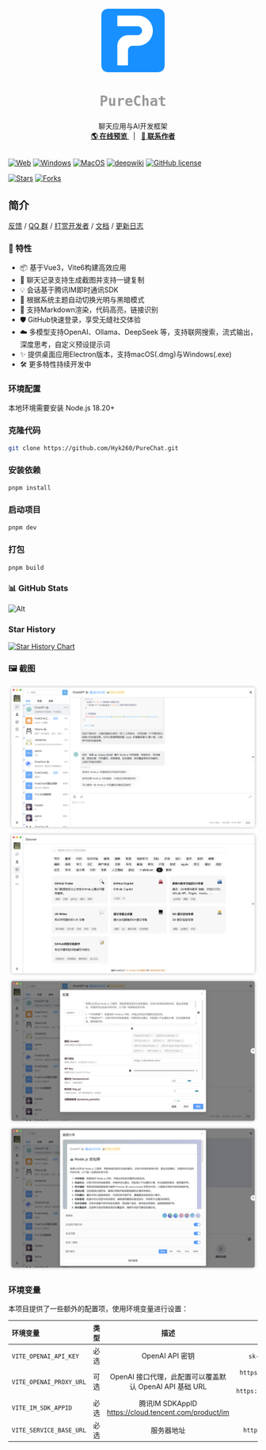 <p align="center">
  <a>
    <img src="./images/log.png" alt="logo" width="128" height="128">
  </a>
  <h2 align="center" style="font-weight: 600;font: bold 200% Consolas, Monaco, monospace;color: #999;" >
    PureChat
  </h2>
  <p align="center">
    <span>聊天应用与AI开发框架</span>
    <br />
    <a href="https://purechat.cn" target="blank">
      <strong>🌎 在线预览</strong>
    </a>
    &nbsp;&nbsp;|&nbsp;&nbsp;
    <a href="https://jq.qq.com/?_wv=1027&k=Cd4Ihd2J" target="blank">
      <strong>💬 联系作者</strong>
    </a>
    <br />
    <br />
  </p>
</p>

[![Web][Web-image]][web-url]
[![Windows][Windows-image]][download-url]
[![MacOS][MacOS-image]][download-url]
[![deepwiki][deepwiki-shield]][deepwiki-link]
[![GitHub license](https://img.shields.io/github/license/Hyk260/PureChat)](https://github.com/Hyk260/PureChat/blob/master/LICENSE)

<!-- SHIELD GROUP -->

[![Stars](https://img.shields.io/github/stars/Hyk260/PureChat.svg)](https://github.com/Hyk260/PureChat/stargazers)
[![Forks](https://img.shields.io/github/forks/Hyk260/PureChat.svg)](https://github.com/Hyk260/PureChat/network/members)

## 简介

[反馈](https://github.com/Hyk260/PureChat/issues) /
[QQ 群](https://github.com/Hyk260/PureChat/discussions/2) /
[打赏开发者](./images/weix.png) /
[文档](https://docs.purechat.cn) /
[更新日志](https://docs.purechat.cn/other/logs.html)

### 🎉 特性

- 📦️ 基于Vue3，Vite6构建高效应用
- 📸 聊天记录支持生成截图并支持一键复制
- 💡 会话基于腾讯IM即时通讯SDK
- 🌙 根据系统主题自动切换光明与黑暗模式
- 📝 支持Markdown渲染，代码高亮，链接识别
- 🛡️ GitHub快速登录，享受无缝社交体验
- ☁️ 多模型支持OpenAI、Ollama、DeepSeek 等，支持联网搜索，流式输出，深度思考，自定义预设提示词
- ✨ 提供桌面应用Electron版本，支持macOS(.dmg)与Windows(.exe)
- 🛠  更多特性持续开发中

### 环境配置

本地环境需要安装 Node.js 18.20+

### 克隆代码

```bash
git clone https://github.com/Hyk260/PureChat.git
```

### 安装依赖

```bash
pnpm install
```

### 启动项目

```bash
pnpm dev
```

### 打包

```bash
pnpm build
```

### 📊 GitHub Stats

![Alt](https://repobeats.axiom.co/api/embed/5f9a9bb83bee403abed7ee7ffa36c4470d8e2544.svg "Repobeats analytics image")

### Star History
<!-- https://star-history.com/ -->
<!-- ![Star History](./images/star-history.png) -->

[![Star History Chart](https://api.star-history.com/svg?repos=Hyk260/PureChat&type=Date)](https://www.star-history.com/#Hyk260/PureChat&Date)

### 🖼️ 截图

<img src="./images/chat.png">

<img src="./images/discover.png">

<img src="./images/config.png">

<img src="./images/screenshot.png">

### 环境变量

本项目提供了一些额外的配置项，使用环境变量进行设置：

| 环境变量                | 类型 |                             描述                             |                             示例                             |
| :---------------------- | :--: | :----------------------------------------------------------: | :----------------------------------------------------------: |
| `VITE_OPENAI_API_KEY`   | 必选 |                       OpenAI API 密钥                        |                     `sk-xxxxxx...xxxxxx`                     |
| `VITE_OPENAI_PROXY_URL` | 可选 |   OpenAI 接口代理，此配置可以覆盖默认 OpenAI API 基础 URL    | `https://aihubmix.com/v1`<br/>默认值:<br/>`https://api.openai.com/v1` |
| `VITE_IM_SDK_APPID`     | 必选 |     腾讯IM SDKAppID https://cloud.tencent.com/product/im     |                           `xxxxxx`                           |
| `VITE_SERVICE_BASE_URL` | 必选 |                          服务器地址                          |                   `https://your.api.com/`                    |                          `Y`                              |

<!-- LINK GROUP -->

[web-url]: https://purechat.cn
[download-url]: https://github.com/Hyk260/PureChat/releases
[Web-image]: https://img.shields.io/badge/Web-orange?logo=microsoftedge
[Windows-image]: https://img.shields.io/badge/-Windows-blue?logo=windows
[MacOS-image]: https://img.shields.io/badge/-MacOS-black?logo=apple

<!-- Links & Images -->

[deepwiki-shield]: https://img.shields.io/badge/Deepwiki-PureChat-0088CC?
[deepwiki-link]: https://deepwiki.com/Hyk260/PureChat
